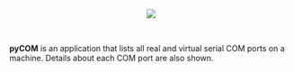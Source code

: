 <div align="center">
  <img src="https://user-images.githubusercontent.com/15921095/104394613-f7cc4b80-5514-11eb-9d63-0fec7646f289.png">
</div>

&nbsp;

__pyCOM__ is an application that lists all real and virtual serial 
COM ports on a machine. Details about each COM port are also shown. 